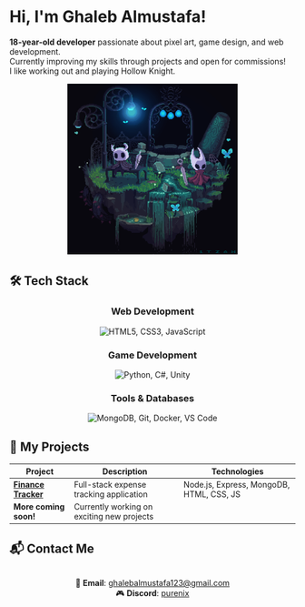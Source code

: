 # Hi, I'm Ghaleb Almustafa!

**18-year-old developer** passionate about pixel art, game design, and web development.  
Currently improving my skills through projects and open for commissions!  
I like working out and playing Hollow Knight.

<p align="center">
  <img src="/assets/HKandH.gif" width="300" alt="Hollow Knight pixel art">
</p>

## 🛠️ Tech Stack

<div align="center">
  
### Web Development
<img src="https://skillicons.dev/icons?i=html,css,js" title="HTML5, CSS3, JavaScript" />

### Game Development

<img src="https://skillicons.dev/icons?i=python,cs,unity" title="Python, C#, Unity" />

### Tools & Databases

<img src="https://skillicons.dev/icons?i=mongodb,git,docker,vscode" title="MongoDB, Git, Docker, VS Code" />
  
</div>

## 🚀 My Projects

<div align="center">

| Project                                                                | Description                                | Technologies              |
| ---------------------------------------------------------------------- | ------------------------------------------ | ------------------------- |
| **[Finance Tracker](https://github.com/ShuraNix/Finance-tracker-app)** | Full-stack expense tracking application    | Node.js, Express, MongoDB, HTML, CSS, JS|
| **More coming soon!**                                                  | Currently working on exciting new projects |                           |

</div>

## 📬 Contact Me

<div align="center" style="display: flex; flex-direction: column; gap: 10px; align-items: center;">

📧 **Email**: [ghalebalmustafa123@gmail.com](mailto:ghalebalmustafa123@gmail.com)  
🎮 **Discord**: [purenix](https://discordapp.com/users/purenix)

</div>


